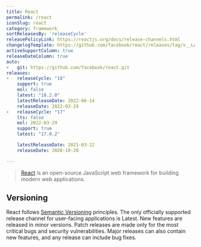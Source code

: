 ```yaml
---
title: React
permalink: /react
iconSlug: react
category: framework
sortReleasesBy: 'releaseCycle'
releasePolicyLink: https://reactjs.org/docs/release-channels.html
changelogTemplate: https://github.com/facebook/react/releases/tag/v__LATEST__
activeSupportColumn: true
releaseDateColumn: true
auto:
-   git: https://github.com/facebook/react.git
releases:
-   releaseCycle: "18"
    support: true
    eol: false
    latest: "18.2.0"
    latestReleaseDate: 2022-06-14
    releaseDate: 2022-03-29
-   releaseCycle: "17"
    lts: false
    eol: 2022-03-29
    support: true
    latest: "17.0.2"

    latestReleaseDate: 2021-03-22
    releaseDate: 2020-10-20

---
```


> [React](https://reactjs.org/) is an open-source JavaScript web framework for building modern web applications.

## Versioning

React follows [Semantic Versioning](https://semver.org/) principles. The only officially supported release channel for user-facing applications is Latest. New features are released in minor versions. Patch releases are made only for the most critical bugs and security vulnerabilities. Major releases can also contain new features, and any release can include bug fixes.
